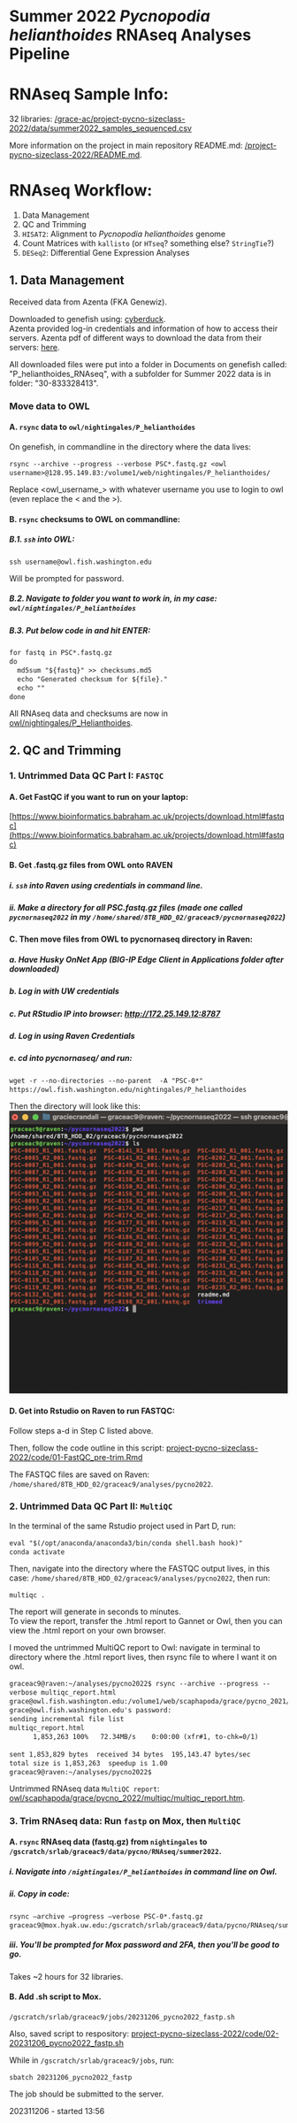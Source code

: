 # Summer 2022 _Pycnopodia helianthoides_ RNAseq Analyses Pipeline

# RNAseq Sample Info:

32 libraries: [/grace-ac/project-pycno-sizeclass-2022/data/summer2022_samples_sequenced.csv](https://github.com/grace-ac/project-pycno-sizeclass-2022/blob/main/data/summer2022_samples_sequenced.csv)

More information on the project in main repository README.md: [/project-pycno-sizeclass-2022/README.md](https://github.com/grace-ac/project-pycno-sizeclass-2022/blob/main/README.md).

# RNAseq Workflow:     

1. Data Management
2. QC and Trimming
3. `HISAT2`: Alignment to _Pycnopodia helianthoides_ genome
4. Count Matrices with `kallisto` (or `HTseq`? something else? `StringTie`?)
5. `DESeq2`: Differential Gene Expression Analyses

## 1. Data Management
Received data from Azenta (FKA Genewiz).

Downloaded to genefish using: [cyberduck](https://cyberduck.io/download/).     
Azenta provided log-in credentials and information of how to access their servers. Azenta pdf of different ways to download the data from their servers: [here](https://f.hubspotusercontent00.net/hubfs/3478602/Sell%20Sheet%20Collateral%20Library/NGS/NGS%20User%20Guides/NGS_sFTP-Data-Download-Guide_Option%201_Nov03_2020.pdf).

All downloaded files were put into a folder in Documents on genefish called: "P_helianthoides_RNAseq", with a subfolder for Summer 2022 data is in folder: "30-833328413".

### Move data to OWL     
#### A. `rsync` data to `owl/nightingales/P_helianthoides`
On genefish, in commandline in the directory where the data lives:
```
rsync --archive --progress --verbose PSC*.fastq.gz <owl username>@128.95.149.83:/volume1/web/nightingales/P_helianthoides/
```
Replace <owl_username_> with whatever username you use to login to owl (even replace the < and the >).

#### B. `rsync` checksums to OWL on commandline:     
##### B.1. `ssh` into OWL:     
```
ssh username@owl.fish.washington.edu
```
Will be prompted for password.    

##### B.2. Navigate to folder you want to work in, in my case: `owl/nightingales/P_helianthoides`

##### B.3. Put below code in and hit ENTER:     
```
for fastq in PSC*.fastq.gz
do
  md5sum "${fastq}" >> checksums.md5
  echo "Generated checksum for ${file}."
  echo ""
done
```

All RNAseq data and checksums are now in [owl/nightingales/P_Helianthoides](https://owl.fish.washington.edu/nightingales/P_helianthoides/).

## 2. QC and Trimming
### 1. Untrimmed Data QC Part I: `FASTQC`  
#### A. Get FastQC if you want to run on your laptop:    
[https://www.bioinformatics.babraham.ac.uk/projects/download.html#fastqc](https://www.bioinformatics.babraham.ac.uk/projects/download.html#fastqc)     

#### B. Get .fastq.gz files from OWL onto RAVEN   
##### i. `ssh` into Raven using credentials in command line.    
##### ii. Make a directory for all PSC.fastq.gz files (made one called `pycnornaseq2022` in my `/home/shared/8TB_HDD_02/graceac9/pycnornaseq2022`)  

#### C. Then move files from OWL to pycnornaseq directory in Raven:

##### a. Have Husky OnNet App (BIG-IP Edge Client in Applications folder after downloaded)
##### b. Log in with UW credentials
##### c. Put RStudio IP into browser: http://172.25.149.12:8787
##### d. Log in using Raven Credentials
##### e. cd into pycnornaseq/ and run:
```
wget -r --no-directories --no-parent  -A "PSC-0*" https://owl.fish.washington.edu/nightingales/P_helianthoides
```

Then the directory will look like this:     
<img width="573" alt="PSC_files_on_RAVEN" src="https://github.com/grace-ac/project-pycno-sizeclass-2022/blob/main/protocols/images/screenshot-1.png">

#### D. Get into Rstudio on Raven to run FASTQC:  
Follow steps a-d in Step C listed above.

Then, follow the code outline in this script: [project-pycno-sizeclass-2022/code/01-FastQC_pre-trim.Rmd](https://github.com/grace-ac/project-pycno-sizeclass-2022/blob/main/code/01-FastQC_pre-trim.Rmd)

The FASTQC files are saved on Raven: `/home/shared/8TB_HDD_02/graceac9/analyses/pycno2022`.

### 2. Untrimmed Data QC Part II: `MultiQC`   
In the terminal of the same Rstudio project used in Part D, run:    

```
eval "$(/opt/anaconda/anaconda3/bin/conda shell.bash hook)"
conda activate
```

Then, navigate into the directory where the FASTQC output lives, in this case: `/home/shared/8TB_HDD_02/graceac9/analyses/pycno2022`, then run:   
```
multiqc .
```

The report will generate in seconds to minutes.       
To view the report, transfer the .html report to Gannet or Owl, then you can view the .html report on your own browser.

I moved the untrimmed MultiQC report to Owl: navigate in terminal to directory where the .html report lives, then rsync file to where I want it on owl.

```
graceac9@raven:~/analyses/pycno2022$ rsync --archive --progress --verbose multiqc_report.html grace@owl.fish.washington.edu:/volume1/web/scaphapoda/grace/pycno_2021/multiqc
grace@owl.fish.washington.edu's password:
sending incremental file list
multiqc_report.html
      1,853,263 100%   72.34MB/s    0:00:00 (xfr#1, to-chk=0/1)

sent 1,853,829 bytes  received 34 bytes  195,143.47 bytes/sec
total size is 1,853,263  speedup is 1.00
graceac9@raven:~/analyses/pycno2022$
```

Untrimmed RNAseq data `MultiQC report`: [owl/scaphapoda/grace/pycno_2022/multiqc/multiqc_report.htm](http://owl.fish.washington.edu/scaphapoda/grace/pycno_2022/multiqc/multiqc_report.html).

### 3. Trim RNAseq data: Run `fastp` on Mox, then `MultiQC`
#### A. `rsync` RNAseq data (fastq.gz) from `nightingales` to `/gscratch/srlab/graceac9/data/pycno/RNAseq/summer2022`.

##### i. Navigate into `/nightingales/P_helianthoides` in command line on Owl.
##### ii. Copy in code:     
```
rsync —archive —progress —verbose PSC-0*.fastq.gz graceac9@mox.hyak.uw.edu:/gscratch/srlab/graceac9/data/pycno/RNAseq/summer2022
```

##### iii. You'll be prompted for Mox password and 2FA, then you'll be good to go.

Takes ~2 hours for 32 libraries.

#### B. Add .sh script to Mox.
`/gscratch/srlab/graceac9/jobs/20231206_pycno2022_fastp.sh`

Also, saved script to respository: [project-pycno-sizeclass-2022/code/02-20231206_pycno2022_fastp.sh](https://raw.githubusercontent.com/grace-ac/project-pycno-sizeclass-2022/main/code/02-20231206_pycno2022_fastp.sh)

While in `/gscratch/srlab/graceac9/jobs`, run:  
```
sbatch 20231206_pycno2022_fastp
```

The job should be submitted to the server.

202311206 - started 13:56     
